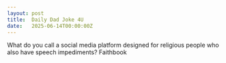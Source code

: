 ```yaml
---
layout: post
title:  Daily Dad Joke 4U
date:   2025-06-14T00:00:00Z
---
```

What do you call a social media platform designed for religious people who also have speech impediments? Faithbook
